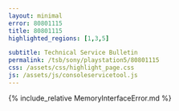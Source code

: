 ```yaml
---
layout: minimal
error: 80801115
title: 80801115
highlighted_regions: [1,3,5]

subtitle: Technical Service Bulletin
permalink: /tsb/sony/playstation5/80801115
css: /assets/css/highlight_page.css
js: /assets/js/consoleservicetool.js
---
```


{% include_relative MemoryInterfaceError.md %}
